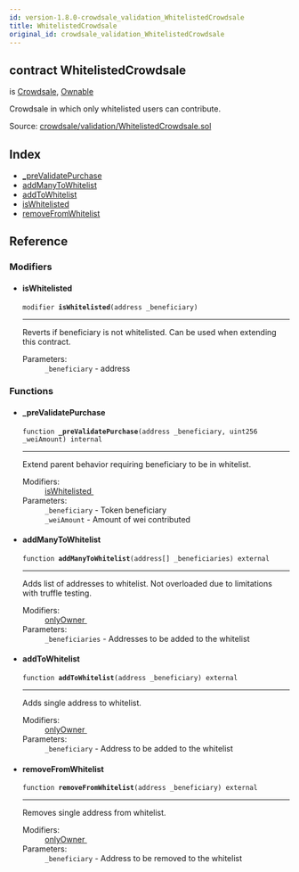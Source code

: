 ```yaml
---
id: version-1.8.0-crowdsale_validation_WhitelistedCrowdsale
title: WhitelistedCrowdsale
original_id: crowdsale_validation_WhitelistedCrowdsale
---
```


<div class="contract-doc"><div class="contract"><h2 class="contract-header"><span class="contract-kind">contract</span> WhitelistedCrowdsale</h2><p class="base-contracts"><span>is</span> <a href="crowdsale_Crowdsale.html">Crowdsale</a><span>, </span><a href="ownership_Ownable.html">Ownable</a></p><p class="description">Crowdsale in which only whitelisted users can contribute.</p><div class="source">Source: <a href="https://github.com/OpenZeppelin/zeppelin-solidity/blob/v1.8.0/contracts/crowdsale/validation/WhitelistedCrowdsale.sol" target="_blank">crowdsale/validation/WhitelistedCrowdsale.sol</a></div></div><div class="index"><h2>Index</h2><ul><li><a href="crowdsale_validation_WhitelistedCrowdsale.html#_preValidatePurchase">_preValidatePurchase</a></li><li><a href="crowdsale_validation_WhitelistedCrowdsale.html#addManyToWhitelist">addManyToWhitelist</a></li><li><a href="crowdsale_validation_WhitelistedCrowdsale.html#addToWhitelist">addToWhitelist</a></li><li><a href="crowdsale_validation_WhitelistedCrowdsale.html#isWhitelisted">isWhitelisted</a></li><li><a href="crowdsale_validation_WhitelistedCrowdsale.html#removeFromWhitelist">removeFromWhitelist</a></li></ul></div><div class="reference"><h2>Reference</h2><div class="modifiers"><h3>Modifiers</h3><ul><li><div class="item modifier"><span id="isWhitelisted" class="anchor-marker"></span><h4 class="name">isWhitelisted</h4><div class="body"><code class="signature">modifier <strong>isWhitelisted</strong><span>(address _beneficiary) </span></code><hr/><div class="description"><p>Reverts if beneficiary is not whitelisted. Can be used when extending this contract.</p></div><dl><dt><span class="label-parameters">Parameters:</span></dt><dd><div><code>_beneficiary</code> - address</div></dd></dl></div></div></li></ul></div><div class="functions"><h3>Functions</h3><ul><li><div class="item function"><span id="_preValidatePurchase" class="anchor-marker"></span><h4 class="name">_preValidatePurchase</h4><div class="body"><code class="signature">function <strong>_preValidatePurchase</strong><span>(address _beneficiary, uint256 _weiAmount) </span><span>internal </span></code><hr/><div class="description"><p>Extend parent behavior requiring beneficiary to be in whitelist.</p></div><dl><dt><span class="label-modifiers">Modifiers:</span></dt><dd><a href="crowdsale_validation_WhitelistedCrowdsale.html#isWhitelisted">isWhitelisted </a></dd><dt><span class="label-parameters">Parameters:</span></dt><dd><div><code>_beneficiary</code> - Token beneficiary</div><div><code>_weiAmount</code> - Amount of wei contributed</div></dd></dl></div></div></li><li><div class="item function"><span id="addManyToWhitelist" class="anchor-marker"></span><h4 class="name">addManyToWhitelist</h4><div class="body"><code class="signature">function <strong>addManyToWhitelist</strong><span>(address[] _beneficiaries) </span><span>external </span></code><hr/><div class="description"><p>Adds list of addresses to whitelist. Not overloaded due to limitations with truffle testing.</p></div><dl><dt><span class="label-modifiers">Modifiers:</span></dt><dd><a href="ownership_Ownable.html#onlyOwner">onlyOwner </a></dd><dt><span class="label-parameters">Parameters:</span></dt><dd><div><code>_beneficiaries</code> - Addresses to be added to the whitelist</div></dd></dl></div></div></li><li><div class="item function"><span id="addToWhitelist" class="anchor-marker"></span><h4 class="name">addToWhitelist</h4><div class="body"><code class="signature">function <strong>addToWhitelist</strong><span>(address _beneficiary) </span><span>external </span></code><hr/><div class="description"><p>Adds single address to whitelist.</p></div><dl><dt><span class="label-modifiers">Modifiers:</span></dt><dd><a href="ownership_Ownable.html#onlyOwner">onlyOwner </a></dd><dt><span class="label-parameters">Parameters:</span></dt><dd><div><code>_beneficiary</code> - Address to be added to the whitelist</div></dd></dl></div></div></li><li><div class="item function"><span id="removeFromWhitelist" class="anchor-marker"></span><h4 class="name">removeFromWhitelist</h4><div class="body"><code class="signature">function <strong>removeFromWhitelist</strong><span>(address _beneficiary) </span><span>external </span></code><hr/><div class="description"><p>Removes single address from whitelist.</p></div><dl><dt><span class="label-modifiers">Modifiers:</span></dt><dd><a href="ownership_Ownable.html#onlyOwner">onlyOwner </a></dd><dt><span class="label-parameters">Parameters:</span></dt><dd><div><code>_beneficiary</code> - Address to be removed to the whitelist</div></dd></dl></div></div></li></ul></div></div></div>
